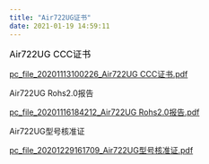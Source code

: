 ```yaml
---
title: "Air722UG证书"
date: 2021-01-19 14:59:11
---
```


<p><span style="color:#000000"><span style="font-size:16px"><span style="background-color:#ffffff">Air722UG CCC证书</span></span></span></p><p><a href="http://openluat-luatcommunity.oss-cn-hangzhou.aliyuncs.com/attachment/20210119145740791_pc_file_20201113100226_Air722UG CCC证书.pdf" target="_blank">pc_file_20201113100226_Air722UG CCC证书.pdf</a></p><p>Air722UG Rohs2.0报告</p><p><a href="http://openluat-luatcommunity.oss-cn-hangzhou.aliyuncs.com/attachment/20210119145848446_pc_file_20201116184212_Air722UG Rohs2.0报告.pdf" target="_blank">pc_file_20201116184212_Air722UG Rohs2.0报告.pdf</a></p><p>Air722UG型号核准证</p><p><a href="http://openluat-luatcommunity.oss-cn-hangzhou.aliyuncs.com/attachment/20210119145908619_pc_file_20201229161709_Air722UG型号核准证.pdf" target="_blank">pc_file_20201229161709_Air722UG型号核准证.pdf</a></p><p></p>
